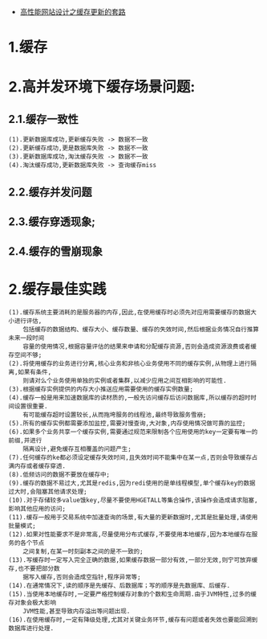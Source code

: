 
* [高性能网站设计之缓存更新的套路](http://blog.csdn.net/tTU1EvLDeLFq5btqiK/article/details/78693323)

# 1.缓存
# 2.高并发环境下缓存场景问题:
## 2.1.缓存一致性
    (1).更新数据库成功,更新缓存失败 -> 数据不一致
    (2).更新缓存成功,更是数据库失败 -> 数据不一致
    (3).更新数据库成功,淘汰缓存失败 -> 数据不一致
    (4).淘汰缓存成功,更新数据库失败 -> 查询缓存miss
## 2.2.缓存并发问题
## 2.3.缓存穿透现象;
## 2.4.缓存的雪崩现象

# 2.缓存最佳实践
    (1).缓存系统主要消耗的是服务器的内存,因此,在使用缓存时必须先对应用需要缓存的数据大小进行评估,
        包括缓存的数据结构、缓存大小、缓存数量、缓存的失效时间,然后根据业务情况自行推算未来一段时间
        容量的使用情况,根据容量评估的结果来申请和分配缓存资源,否则会造成资源浪费或者缓存空间不够;
    (2).将使用缓存的业务进行分离,核心业务和非核心业务使用不同的缓存实例,从物理上进行隔离,如果有条件,
        则请对么个业务使用单独的实例或者集群,以减少应用之间互相影响的可能性.
    (3).根据缓存实例提供的内存大小推送应用需要使用的缓存实例数量;
    (4).缓存一般是用来加速数据库的读材质的,一般先访问缓存后访问数据库,所以缓存的超时时间设置很重要.
        有可能缓存超时设置较长,从而拖垮服务的线程池,最终导致服务雪崩;
    (5).所有的缓存实例都需要添加监控,需要对慢查询,大对象,内存使用情况做可靠的监控;
    (6).如果多个业务共享一个缓存实例,需要通过规范来限制各个应用使用的key一定要有唯一的前缀,并进行
        隔离设计,避免缓存互相覆盖的问题产生;
    (7).任何缓存的ke都必须设定缓存失效时间,且失效时间不能集中在某一点,否则会导致缓存占满内存或者缓存穿透.
    (8).低频访问的数据不要放在缓存中;
    (9).缓存的数据不易过大,尤其是redis,因为redi使用的是单线程模型,单个缓存key的数据过大时,会阻塞其他请求处理;
    (10).对于存储较多value饿key,尽量不要使用HGETALL等集合操作,该操作会造成请求阻塞,影响其他应用的访问;
    (11).缓存一般用于交易系统中加速查询的场景,有大量的更新数据时,尤其是批量处理,请使用批量模式;
    (12).如果对性能要求不是非常高,尽量使用分布式缓存,不要使用本地缓存,因为本地缓存在服务的各个节点
        之间复制,在某一时刻副本之间的是不一致的;
    (13).写缓存时一定写入完全正确的数据,如果缓存数据一部分有效,一部分无效,则宁可放弃缓存,也不要把部分数
        据写入缓存,否则会造成空指针,程序异常等;
    (14).在通常情况下,读的顺序是先缓存、后数据库；写的顺序是先数据库、后缓存.
    (15).当使用本地缓存时,一定要严格控制缓存对象的个数和生命周期.由于JVM特性,过多的缓存对象会极大影响
        JVM性能,甚至导致内存溢出等问题出现.
    (16).在使用缓存时,一定有降级处理,尤其对关键业务环节,缓存有问题或者失效也要能回溯到数据库进行处理.




